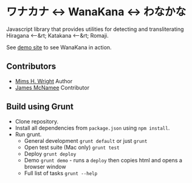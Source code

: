 ワナカナ <-> WanaKana <-> わなかな
===============================

Javascript library that provides utilities for detecting and transliterating Hiragana &lt;--&rt; Katakana &lt;--&rt; Romaji.

See [demo site](http://wanakana) to see WanaKana in action.

## Contributors

- [Mims H. Wright](http://github.com/mimshwright)	Author
- [James McNamee](http://github.com/dotfold)		Contributor

## Build using Grunt

- Clone repository.
- Install all dependencies from `package.json` using `npm install`.
- Run grunt.
	- General development `grunt default` or just `grunt`
	- Open test suite (Mac only) `grunt test`
	- Deploy `grunt deploy`
	- Demo `grunt demo` - runs a `deploy` then copies html and opens a browser window
	- Full list of tasks `grunt --help`
